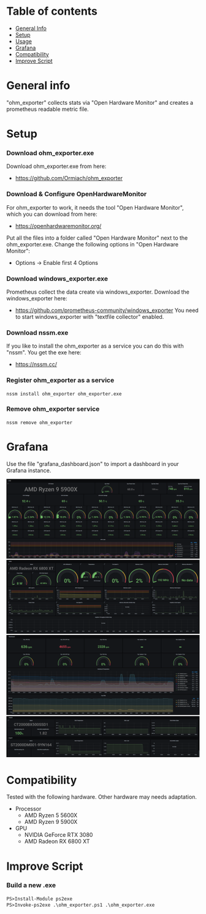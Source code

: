 # Table of contents
* [General Info](#general-info)
* [Setup](#setup)
* [Usage](#usage)
* [Grafana](#grafana)
* [Compatibility](#compatibility)
* [Improve Script](#imrpove-script)

# General info
"ohm_exporter" collects stats via "Open Hardware Monitor" and creates a prometheus readable metric file.


# Setup

### Download ohm_exporter.exe
Download ohm_exporter.exe from here: 
* https://github.com/Ormiach/ohm_exporter

### Download & Configure OpenHardwareMonitor
For ohm_exporter to work, it needs the tool "Open Hardware Monitor", which you can download from here: 
* https://openhardwaremonitor.org/

Put all the files into a folder called "Open Hardware Monitor" next to the ohm_exporter.exe.
Change the following options in "Open Hardware Monitor": 
* Options -> Enable first 4 Options

### Download windows_exporter.exe
Prometheus collect the data create via windows_exporter. Download the windows_exporter here: 
* https://github.com/prometheus-community/windows_exporter
You need to start windows_exporter with "textfile collector" enabled.

### Download nssm.exe
If you like to install the ohm_exporter as a service you can do this with "nssm". You get the exe here: 
* https://nssm.cc/

### Register ohm_exporter as a service
```
nssm install ohm_exporter ohm_exporter.exe
```

### Remove ohm_exporter service
```
nssm remove ohm_exporter
```

# Grafana
Use the file "grafana_dashboard.json" to import a dashboard in your Grafana instance.

![Alt text](https://github.com/Ormiach/ohm_exporter/blob/main/images/grafana_cpu.png?raw=true "Grafana CPU")
![Alt text](https://github.com/Ormiach/ohm_exporter/blob/main/images/grafana_gpu.png?raw=true "Grafana GPU")
![Alt text](https://github.com/Ormiach/ohm_exporter/blob/main/images/grafana_mainboard.png?raw=true "Grafana Mainboard")
![Alt text](https://github.com/Ormiach/ohm_exporter/blob/main/images/grafana_disk.png?raw=true "Grafana Disk")

# Compatibility

Tested with the following hardware. Other hardware may needs adaptation.

* Processor
	* AMD Ryzen 5 5600X
	* AMD Ryzen 9 5900X
* GPU
	* NVIDIA GeForce RTX 3080
	* AMD Radeon RX 6800 XT

# Improve Script

### Build a new .exe
```
PS>Install-Module ps2exe
PS>Invoke-ps2exe .\ohm_exporter.ps1 .\ohm_exporter.exe
```

